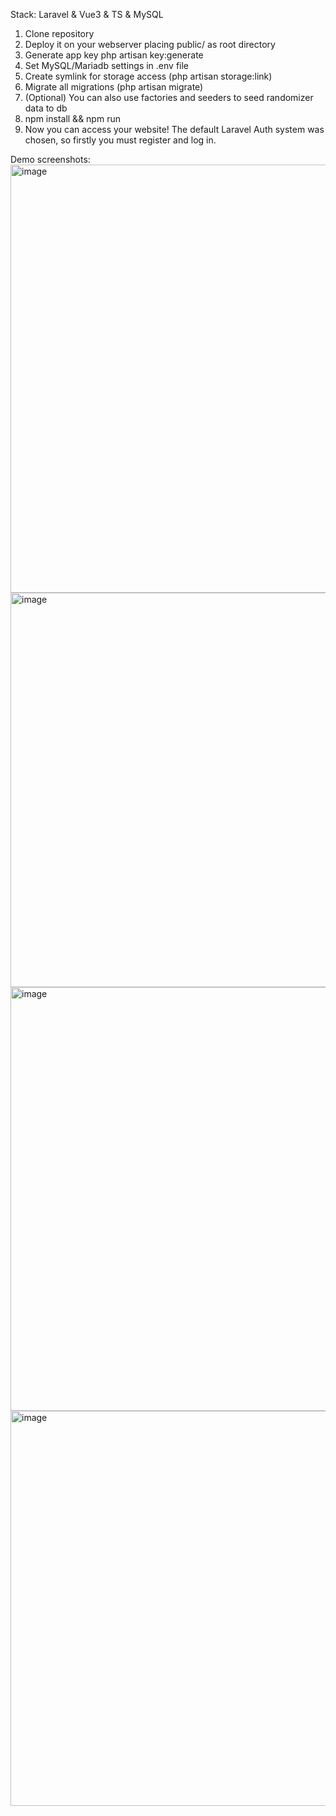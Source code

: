 Stack: Laravel & Vue3 & TS & MySQL

1. Clone repository
2. Deploy it on your webserver placing public/ as root directory
3. Generate app key php artisan key:generate
4. Set MySQL/Mariadb settings in .env file
5. Create symlink for storage access (php artisan storage:link)
6. Migrate all migrations (php artisan migrate)
7. (Optional) You can also use factories and seeders to seed randomizer data to db
8. npm install && npm run
9. Now you can access your website! The default Laravel Auth system was chosen, so firstly you must register and log in.

Demo screenshots:
<img width="1354" height="685" alt="image" src="https://github.com/user-attachments/assets/f6cc8d42-d8aa-4c24-b3ef-698da4318eca" />
<img width="1341" height="631" alt="image" src="https://github.com/user-attachments/assets/eca6314d-4e1a-4aa9-9841-698dfd9c72c1" />
<img width="1356" height="678" alt="image" src="https://github.com/user-attachments/assets/5bf66458-3e94-4c46-82df-125182a470eb" />
<img width="1344" height="632" alt="image" src="https://github.com/user-attachments/assets/71ee6d41-099a-4b69-89fb-2d4b307d3b29" />


